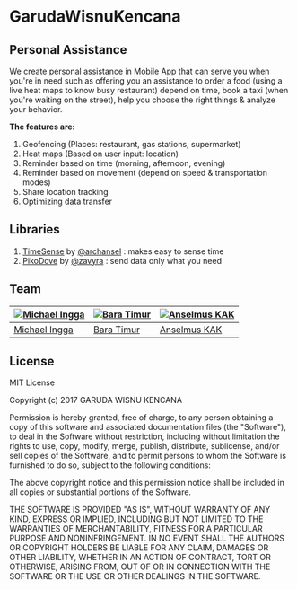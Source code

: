 # GarudaWisnuKencana
## Personal Assistance

We create personal assistance in Mobile App that can serve you when you're in need such as offering you an assistance to order a food (using a live heat maps to know busy restaurant) depend on time, book a taxi (when you're waiting on the street), help you choose the right things & analyze your behavior.

**The features are:**
1. Geofencing (Places: restaurant, gas stations, supermarket)
2. Heat maps (Based on user input: location)
3. Reminder based on time (morning, afternoon, evening)
4. Reminder based on movement (depend on speed & transportation modes)
5. Share location tracking
6. Optimizing data transfer

## Libraries
1. [TimeSense](https://github.com/archansel/TimeSense)  by [@archansel](https://github.com/archansel) : makes easy to sense time
2. [PikoDove](https://github.com/zavyra/PikoDove) by [@zavyra](https://github.com/zavyra) : send data only what you need 

## Team

[![Michael Ingga](https://avatars1.githubusercontent.com/u/5793036?v=3&s=140)](https://github.com/Michinggun) | [![Bara Timur](https://avatars3.githubusercontent.com/u/3598958?v=3&s=140)](https://github.com/zavyra) | [![Anselmus KAK](https://avatars0.githubusercontent.com/u/816817?v=3&s=140)](https://github.com/archansel)
---|---|---
[Michael Ingga](https://github.com/Michinggun) | [Bara Timur](https://github.com/zavyra) | [Anselmus KAK](https://github.com/archansel)

## License

MIT License

Copyright (c) 2017 GARUDA WISNU KENCANA

Permission is hereby granted, free of charge, to any person obtaining a copy
of this software and associated documentation files (the "Software"), to deal
in the Software without restriction, including without limitation the rights
to use, copy, modify, merge, publish, distribute, sublicense, and/or sell
copies of the Software, and to permit persons to whom the Software is
furnished to do so, subject to the following conditions:

The above copyright notice and this permission notice shall be included in all
copies or substantial portions of the Software.

THE SOFTWARE IS PROVIDED "AS IS", WITHOUT WARRANTY OF ANY KIND, EXPRESS OR
IMPLIED, INCLUDING BUT NOT LIMITED TO THE WARRANTIES OF MERCHANTABILITY,
FITNESS FOR A PARTICULAR PURPOSE AND NONINFRINGEMENT. IN NO EVENT SHALL THE
AUTHORS OR COPYRIGHT HOLDERS BE LIABLE FOR ANY CLAIM, DAMAGES OR OTHER
LIABILITY, WHETHER IN AN ACTION OF CONTRACT, TORT OR OTHERWISE, ARISING FROM,
OUT OF OR IN CONNECTION WITH THE SOFTWARE OR THE USE OR OTHER DEALINGS IN THE
SOFTWARE.
